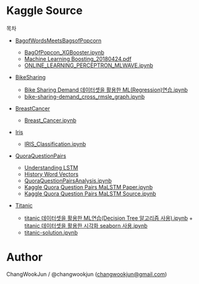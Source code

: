 # Kaggle Source

목차  
* [BagofWordsMeetsBagsofPopcorn](https://github.com/changwookjun/Kaggle/tree/master/BagofWordsMeetsBagsofPopcorn)   
  + [BagOfPopcon_XGBooster.ipynb](https://github.com/changwookjun/Kaggle/blob/master/BagofWordsMeetsBagsofPopcorn/BagOfPopcon_XGBooster.ipynb)  
  + [Machine Learning Boosting_20180424.pdf](https://github.com/changwookjun/Kaggle/blob/master/BagofWordsMeetsBagsofPopcorn/Machine%20Learning%20Boosting_20180424.pdf)   
  + [ONLINE_LEARNING_PERCEPTRON_MLWAVE.ipynb](https://github.com/changwookjun/Kaggle/blob/master/BagofWordsMeetsBagsofPopcorn/ONLINE_LEARNING_PERCEPTRON_MLWAVE.ipynb)    

* [BikeSharing](https://github.com/changwookjun/Kaggle/tree/master/BikeSharing)   
  + [Bike Sharing Demand 데이터셋을 활용한 ML(Regression)연습.ipynb](https://github.com/changwookjun/Kaggle/blob/master/BikeSharing/Bike%20Sharing%20Demand%20%EB%8D%B0%EC%9D%B4%ED%84%B0%EC%85%8B%EC%9D%84%20%ED%99%9C%EC%9A%A9%ED%95%9C%20ML(Regression)%EC%97%B0%EC%8A%B5.ipynb)  
  + [bike-sharing-demand_cross_rmsle_graph.ipynb](https://github.com/changwookjun/Kaggle/blob/master/BikeSharing/bike-sharing-demand_cross_rmsle_graph.ipynb)   

* [BreastCancer](https://github.com/changwookjun/Kaggle/tree/master/BreastCancer)   
  + [Breast_Cancer.ipynb](https://github.com/changwookjun/Kaggle/blob/master/BreastCancer/Breast_Cancer.ipynb)  

* [Iris](https://github.com/changwookjun/Kaggle/tree/master/Iris)   
  + [IRIS_Classification.ipynb](https://github.com/changwookjun/Kaggle/blob/master/Iris/IRIS_Classification.ipynb)  

* [QuoraQuestionPairs](https://github.com/changwookjun/Kaggle/tree/master/QuoraQuestionPairs)   
  + [Understanding LSTM](https://github.com/changwookjun/Kaggle/blob/master/QuoraQuestionPairs/Understanding%20LSTM%20Networks.ipynb)  
  + [History Word Vectors](https://github.com/changwookjun/Kaggle/blob/master/QuoraQuestionPairs/The%20Amazing%20Power%20Of%20Word%20Vectors.ipynb)  
  + [QuoraQuestionPairsAnalysis.ipynb](https://github.com/changwookjun/Kaggle/blob/master/QuoraQuestionPairs/QuoraQuestionPairsAnalysis.ipynb)  
  + [Kaggle Quora Question Pairs MaLSTM Paper.ipynb](https://github.com/changwookjun/Kaggle/blob/master/QuoraQuestionPairs/Kaggle%20Quora%20Question%20Pairs%20MaLSTM%20Paper.ipynb)    
  + [Kaggle Quora Question Pairs MaLSTM Source.ipynb](https://github.com/changwookjun/Kaggle/blob/master/QuoraQuestionPairs/Kaggle%20Quora%20Question%20Pairs%20MaLSTM%20Source.ipynb)  
  
* [Titanic](https://github.com/changwookjun/Kaggle/tree/master/Titanic)   
  + [titanic 데이터셋을 활용한 ML연습(Decision Tree 알고리즘 사용).ipynb](https://github.com/changwookjun/Kaggle/blob/master/Titanic/titanic%20%EB%8D%B0%EC%9D%B4%ED%84%B0%EC%85%8B%EC%9D%84%20%ED%99%9C%EC%9A%A9%ED%95%9C%20ML%EC%97%B0%EC%8A%B5(Decision%20Tree%20%EC%95%8C%EA%B3%A0%EB%A6%AC%EC%A6%98%20%EC%82%AC%EC%9A%A9).ipynb)   + [titanic 데이터셋을 활용한 시각화 seaborn 사용.ipynb](https://github.com/changwookjun/Kaggle/blob/master/Titanic/titanic%20%EB%8D%B0%EC%9D%B4%ED%84%B0%EC%85%8B%EC%9D%84%20%ED%99%9C%EC%9A%A9%ED%95%9C%20%EC%8B%9C%EA%B0%81%ED%99%94%20seaborn%20%EC%82%AC%EC%9A%A9.ipynb)  
  + [titanic-solution.ipynb](https://github.com/changwookjun/Kaggle/blob/master/Titanic/titanic-solution.ipynb)  


# Author
ChangWookJun / @changwookjun (changwookjun@gmail.com)
